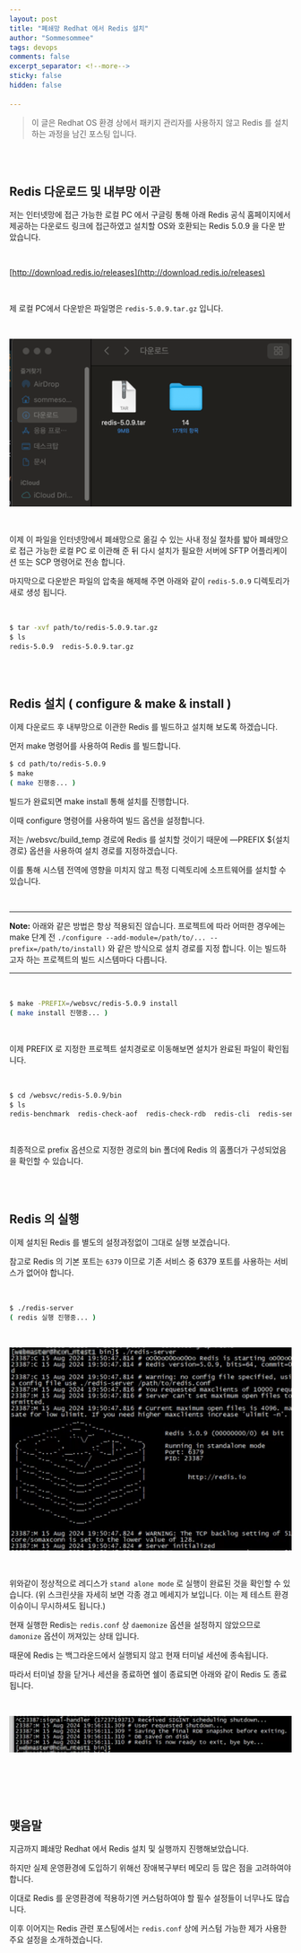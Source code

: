 ```yaml
---
layout: post
title: "폐쇄망 Redhat 에서 Redis 설치"
author: "Sommesommee"
tags: devops
comments: false
excerpt_separator: <!--more-->
sticky: false
hidden: false

---
```


> 이 글은 Redhat OS 환경 상에서  패키지 관리자를 사용하지 않고 Redis 를 설치하는 과정을 남긴 포스팅 입니다.
>

<br/>

<br/>

<!--more-->

## Redis 다운로드 및 내부망 이관

저는 인터넷망에 접근 가능한 로컬 PC 에서 구글링 통해 아래 Redis 공식 홈페이지에서 제공하는 다운로드 링크에 접근하였고 설치할 OS와 호환되는 Redis 5.0.9 을 다운 받았습니다.

<br/>

[http://download.redis.io/releases](http://download.redis.io/releases)

<br/>

제 로컬 PC에서 다운받은 파일명은 `redis-5.0.9.tar.gz` 입니다.

<br/>

![image_20240709_001.png](https://raw.githubusercontent.com/sommesommee/sommesommee.github.io/master/_images/image_20240709_001.png)

<br/>

이제 이 파일을 인터넷망에서 폐쇄망으로 옮길 수 있는 사내 정실 절차를 밟아 폐쇄망으로 접근 가능한 로컬 PC 로 이관해 준 뒤 다시 설치가 필요한 서버에 SFTP 어플리케이션 또는 SCP 명령어로 전송 합니다.

마지막으로 다운받은 파일의 압축을 해제해 주면 아래와 같이 `redis-5.0.9` 디렉토리가 새로 생성 됩니다.

<br/>

```bash
$ tar -xvf path/to/redis-5.0.9.tar.gz
$ ls
redis-5.0.9  redis-5.0.9.tar.gz
```

<br/>

<br/>

## Redis 설치 ( configure & make & install )

이제 다운로드 후 내부망으로 이관한 Redis 를 빌드하고 설치해 보도록 하겠습니다.

먼저 make 명령어를 사용하여 Redis 를 빌드합니다.


```bash
$ cd path/to/redis-5.0.9
$ make
( make 진행중... )
```



빌드가 완료되면 make install 통해 설치를 진행합니다.

이때 configure 명령어를 사용하여 빌드 옵션을 설정합니다.

저는 /websvc/build_temp 경로에 Redis 를 설치할 것이기 때문에 —PREFIX ${설치경로} 옵션을 사용하여 설치 경로를 지정하겠습니다.

이를 통해 시스템 전역에 영향을 미치지 않고 특정 디렉토리에 소프트웨어를 설치할 수 있습니다.

<br/>


---

**Note:**
아래와 같은 방법은 항상 적용되진 않습니다. 프로젝트에 따라 어떠한 경우에는 make 단계 전 `./configure --add-module=/path/to/... --prefix=/path/to/install)`  와 같은 방식으로 설치 경로를 지정 합니다. 이는 빌드하고자 하는 프로젝트의 빌드 시스템마다 다릅니다.

---

<br/>


```bash
$ make -PREFIX=/websvc/redis-5.0.9 install
( make install 진행중... )
```

<br/>

이제 PREFIX 로 지정한 프로젝트 설치경로로 이동해보면 설치가 완료된 파일이 확인됩니다.

<br/>

```bash
$ cd /websvc/redis-5.0.9/bin
$ ls
redis-benchmark  redis-check-aof  redis-check-rdb  redis-cli  redis-sentinel  redis-server
```

<br/>

최종적으로 prefix 옵션으로 지정한 경로의 bin 폴더에  Redis 의 홈폴더가 구성되었음을 확인할 수 있습니다.

<br/>
<br/>

## Redis 의 실행

이제 설치된 Redis 를 별도의 설정과정없이 그대로 실행 보겠습니다.

참고로 Redis 의 기본 포트는 `6379` 이므로 기존 서비스 중 6379 포트를 사용하는 서비스가 없어야 합니다.

<br/>

```bash
$ ./redis-server
( redis 실행 진행중... )
```

<br/>

![image_20240709_002.png](https://raw.githubusercontent.com/sommesommee/sommesommee.github.io/master/_images/image_20240709_002.png)

<br/>

위와같이 정상적으로 레디스가 `stand alone mode` 로 실행이 완료된 것을 확인할 수 있습니다. (위 스크린샷을 자세히 보면 각종 경고 메세지가 보입니다. 이는 제 테스트 환경 이슈이니 무시하셔도 됩니다.)

현재 실행한 Redis는 `redis.conf` 상 `daemonize` 옵션을 설정하지 않았으므로 `damonize` 옵션이 꺼져있는 상태 입니다.

때문에 Redis 는 백그라운드에서 실행되지 않고 현재 터미널 세션에 종속됩니다.

따라서 터미널 창을 닫거나 세션을 종료하면 쉘이 종료되면 아래와 같이 Redis 도 종료 됩니다.

<br/>

![image_20240709_003.png](https://raw.githubusercontent.com/sommesommee/sommesommee.github.io/master/_images/image_20240709_003.png)

<br/>

<br/>

<br/>

<br/>

## 맺음말

지금까지 폐쇄망 Redhat 에서 Redis 설치 및 실행까지 진행해보았습니다.

하지만 실제 운영환경에 도입하기 위해선 장애복구부터 메모리 등 많은 점을 고려하여야 합니다.

이대로 Redis 를 운영환경에 적용하기엔 커스텀하여야 할 필수 설정들이 너무나도 많습니다.

이후 이어지는 Redis 관련 포스팅에서는 `redis.conf` 상에 커스텀 가능한 제가 사용한 주요 설정을 소개하겠습니다.

<br/>
<br/>

